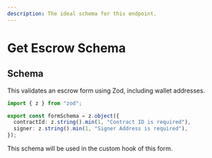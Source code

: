 ```yaml
---
description: The ideal schema for this endpoint.
---
```


# Get Escrow Schema

## Schema

This validates an escrow form using Zod, including wallet addresses.

```typescript
import { z } from "zod";

export const formSchema = z.object({
  contractId: z.string().min(1, "Contract ID is required"),
  signer: z.string().min(1, "Signer Address is required"),
});

```

This schema will be used in the custom hook of this form.
